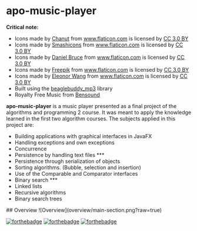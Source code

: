 # apo-music-player
<b>Critical note:</b><br>
  <ul>
  <li><div>Icons made by <a href="https://www.flaticon.com/authors/chanut" title="Chanut">Chanut</a> from <a href="https://www.flaticon.com/" 		   
  title="Flaticon">www.flaticon.com</a> is licensed by <a href="http://creativecommons.org/licenses/by/3.0/" 		    
  title="Creative Commons BY 3.0" target="_blank">CC 3.0 BY</a></div></li>
  <li><div>Icons made by <a href="https://www.flaticon.com/authors/smashicons" title="Smashicons">Smashicons</a> from <a href="https://www.flaticon.com/" 			    
  title="Flaticon">www.flaticon.com</a> is licensed by <a href="http://creativecommons.org/licenses/by/3.0/" 			    
  title="Creative Commons BY 3.0" target="_blank">CC 3.0 BY</a></div></li>
  <li><div>Icons made by <a href="https://www.flaticon.com/authors/daniel-bruce" title="Daniel Bruce">Daniel Bruce</a> from <a href="https://www.flaticon.com/" 			    
  title="Flaticon">www.flaticon.com</a> is licensed by <a href="http://creativecommons.org/licenses/by/3.0/" 			    
  title="Creative Commons BY 3.0" target="_blank">CC 3.0 BY</a></div></li>
  <li><div>Icons made by <a href="https://www.freepik.com/" title="Freepik">Freepik</a> from <a href="https://www.flaticon.com/" 			    
  title="Flaticon">www.flaticon.com</a> is licensed by <a href="http://creativecommons.org/licenses/by/3.0/" 			    
  title="Creative Commons BY 3.0" target="_blank">CC 3.0 BY</a></div></li>
  <li><div>Icons made by <a href="https://www.flaticon.com/authors/eleonor-wang" title="Eleonor Wang">Eleonor Wang</a> from <a href="https://www.flaticon.com/" 			    
  title="Flaticon">www.flaticon.com</a> is licensed by <a href="http://creativecommons.org/licenses/by/3.0/" 			    
  title="Creative Commons BY 3.0" target="_blank">CC 3.0 BY</a></div></li>
  <li><div>Built using the <a href="http://www.beaglebuddy.com" title="beaglebuddy_mp3">beaglebuddy_mp3</a> library</div></li>
  <li><div>Royalty Free Music from <a href="https://www.bensound.com" title="Bensound">Bensound</a></div></li>
  </ul>

  <b>apo-music-player</b> is a music player presented as a final project of the algorithms and programming 2 course.
	It was meant to apply the knowledge learned in the first two algorithm courses.
  The subjects applied in this project are:
  <ul>
  <li>Building applications with graphical interfaces in JavaFX</li>
  <li>Handling exceptions and own exceptions</li>
  <li>Concurrence</li>
  <li>Persistence by handling text files ***</li>
  <li>Persistence through serialization of objects</li>
  <li>Sorting algorithms. (Bubble, selection and insertion)</li>
  <li>Use of the Comparable and Comparator interfaces</li>
  <li>Binary search ***</li>
  <li>Linked lists</li>
  <li>Recursive algorithms</li>
  <li>Binary search trees</li>
  </ul>
## Overview
  ![Overview](overview/main-section.png?raw=true)

  [![forthebadge](https://forthebadge.com/images/badges/made-with-java.svg)](https://forthebadge.com)
  [![forthebadge](https://forthebadge.com/images/badges/built-with-love.svg)](https://forthebadge.com)
  [![forthebadge](https://forthebadge.com/images/badges/check-it-out.svg)](https://forthebadge.com)